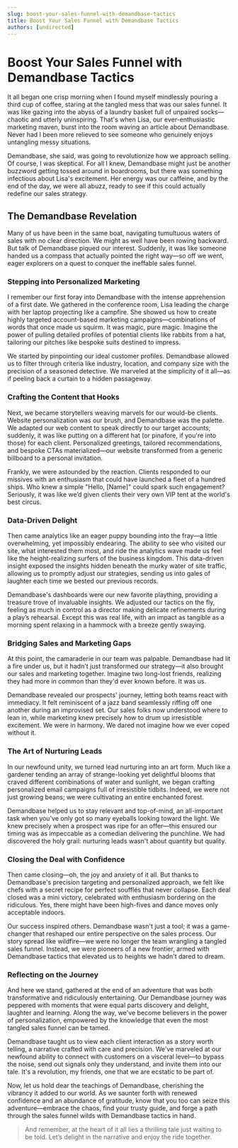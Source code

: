 ```yaml
---
slug: boost-your-sales-funnel-with-demandbase-tactics
title: Boost Your Sales Funnel with Demandbase Tactics
authors: [undirected]
---
```



# Boost Your Sales Funnel with Demandbase Tactics

It all began one crisp morning when I found myself mindlessly pouring a third cup of coffee, staring at the tangled mess that was our sales funnel. It was like gazing into the abyss of a laundry basket full of unpaired socks—chaotic and utterly uninspiring. That's when Lisa, our ever-enthusiastic marketing maven, burst into the room waving an article about Demandbase. Never had I been more relieved to see someone who genuinely enjoys untangling messy situations.

Demandbase, she said, was going to revolutionize how we approach selling. Of course, I was skeptical. For all I knew, Demandbase might just be another buzzword getting tossed around in boardrooms, but there was something infectious about Lisa's excitement. Her energy was our caffeine, and by the end of the day, we were all abuzz, ready to see if this could actually redefine our sales strategy.

## The Demandbase Revelation

Many of us have been in the same boat, navigating tumultuous waters of sales with no clear direction. We might as well have been rowing backward. But talk of Demandbase piqued our interest. Suddenly, it was like someone handed us a compass that actually pointed the right way—so off we went, eager explorers on a quest to conquer the ineffable sales funnel.

### Stepping into Personalized Marketing

I remember our first foray into Demandbase with the intense apprehension of a first date. We gathered in the conference room, Lisa leading the charge with her laptop projecting like a campfire. She showed us how to create highly targeted account-based marketing campaigns—combinations of words that once made us squirm. It was magic, pure magic. Imagine the power of pulling detailed profiles of potential clients like rabbits from a hat, tailoring our pitches like bespoke suits destined to impress.

We started by pinpointing our ideal customer profiles. Demandbase allowed us to filter through criteria like industry, location, and company size with the precision of a seasoned detective. We marveled at the simplicity of it all—as if peeling back a curtain to a hidden passageway.

### Crafting the Content that Hooks

Next, we became storytellers weaving marvels for our would-be clients. Website personalization was our brush, and Demandbase was the palette. We adapted our web content to speak directly to our target accounts; suddenly, it was like putting on a different hat (or pinafore, if you're into those) for each client. Personalized greetings, tailored recommendations, and bespoke CTAs materialized—our website transformed from a generic billboard to a personal invitation.

Frankly, we were astounded by the reaction. Clients responded to our missives with an enthusiasm that could have launched a fleet of a hundred ships. Who knew a simple "Hello, [Name]" could spark such engagement? Seriously, it was like we’d given clients their very own VIP tent at the world's best circus.

### Data-Driven Delight

Then came analytics like an eager puppy bounding into the fray—a little overwhelming, yet impossibly endearing. The ability to see who visited our site, what interested them most, and ride the analytics wave made us feel like the height-realizing surfers of the business kingdom. This data-driven insight exposed the insights hidden beneath the murky water of site traffic, allowing us to promptly adjust our strategies, sending us into gales of laughter each time we bested our previous records.

Demandbase's dashboards were our new favorite plaything, providing a treasure trove of invaluable insights. We adjusted our tactics on the fly, feeling as much in control as a director making delicate refinements during a play’s rehearsal. Except this was real life, with an impact as tangible as a morning spent relaxing in a hammock with a breeze gently swaying.

### Bridging Sales and Marketing Gaps 

At this point, the camaraderie in our team was palpable. Demandbase had lit a fire under us, but it hadn't just transformed our strategy—it also brought our sales and marketing together. Imagine two long-lost friends, realizing they had more in common than they'd ever known before. It was us.

Demandbase revealed our prospects' journey, letting both teams react with immediacy. It felt reminiscent of a jazz band seamlessly riffing off one another during an improvised set. Our sales folks now understood where to lean in, while marketing knew precisely how to drum up irresistible excitement. We were in harmony. We dared not imagine how we ever coped without it.

### The Art of Nurturing Leads

In our newfound unity, we turned lead nurturing into an art form. Much like a gardener tending an array of strange-looking yet delightful blooms that craved different combinations of water and sunlight, we began crafting personalized email campaigns full of irresistible tidbits. Indeed, we were not just growing beans; we were cultivating an entire enchanted forest.

Demandbase helped us to stay relevant and top-of-mind, an all-important task when you've only got so many eyeballs looking toward the light. We knew precisely when a prospect was ripe for an offer—this ensured our timing was as impeccable as a comedian delivering the punchline. We had discovered the holy grail: nurturing leads wasn't about quantity but quality.

### Closing the Deal with Confidence

Then came closing—oh, the joy and anxiety of it all. But thanks to Demandbase's precision targeting and personalized approach, we felt like chefs with a secret recipe for perfect soufflés that never collapse. Each deal closed was a mini victory, celebrated with enthusiasm bordering on the ridiculous. Yes, there might have been high-fives and dance moves only acceptable indoors.

Our success inspired others. Demandbase wasn't just a tool; it was a game-changer that reshaped our entire perspective on the sales process. Our story spread like wildfire—we were no longer the team wrangling a tangled sales funnel. Instead, we were pioneers of a new frontier, armed with Demandbase tactics that elevated us to heights we hadn't dared to dream.

### Reflecting on the Journey

And here we stand, gathered at the end of an adventure that was both transformative and ridiculously entertaining. Our Demandbase journey was peppered with moments that were equal parts discovery and delight, laughter and learning. Along the way, we've become believers in the power of personalization, empowered by the knowledge that even the most tangled sales funnel can be tamed.

Demandbase taught us to view each client interaction as a story worth telling, a narrative crafted with care and precision. We've marveled at our newfound ability to connect with customers on a visceral level—to bypass the noise, send out signals only they understand, and invite them into our tale. It's a revolution, my friends, one that we are ecstatic to be part of.

Now, let us hold dear the teachings of Demandbase, cherishing the vibrancy it added to our world. As we saunter forth with renewed confidence and an abundance of gratitude, know that you too can seize this adventure—embrace the chaos, find your trusty guide, and forge a path through the sales funnel wilds with Demandbase tactics in hand.

> And remember, at the heart of it all lies a thrilling tale just waiting to be told. Let’s delight in the narrative and enjoy the ride together.